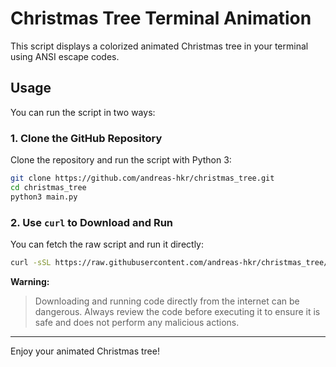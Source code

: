# Christmas Tree Terminal Animation

This script displays a colorized animated Christmas tree in your terminal using ANSI escape codes.

## Usage

You can run the script in two ways:

### 1. Clone the GitHub Repository

Clone the repository and run the script with Python 3:

```bash
git clone https://github.com/andreas-hkr/christmas_tree.git
cd christmas_tree
python3 main.py
```

### 2. Use `curl` to Download and Run

You can fetch the raw script and run it directly:

```bash
curl -sSL https://raw.githubusercontent.com/andreas-hkr/christmas_tree/main/main.py | python3
```

**Warning:**
> Downloading and running code directly from the internet can be dangerous. Always review the code before executing it to ensure it is safe and does not perform any malicious actions.

---

Enjoy your animated Christmas tree!
